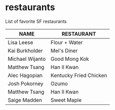 # restaurants
List of favorite SF restaurants

 NAME | RESTAURANT 
---|---
Lisa Leese | Flour + Water
Kai Burkholder | Mel's Diner
Michael Wijanto | Good Mong Kok
Matthew Tsang | Han Il Kwan
Alec Hagopian | Kentucky Fried Chicken
Josh Pokorney | Ozumo
Matthew Tsang | Han Il Kwan
Saige Madden | Sweet Maple

